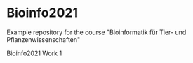 # Bioinfo2021
Example repository for the course "Bioinformatik für Tier- und Pflanzenwissenschaften" 

Bioinfo2021
Work 1